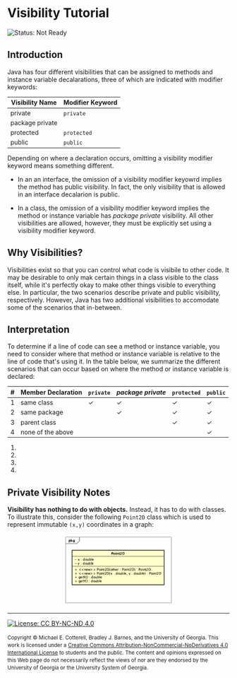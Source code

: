 # Visibility Tutorial

![Status: Not Ready](https://img.shields.io/badge/Status-Not%20Ready-red.svg)

## Introduction

Java has four different visibilities that can be assigned to methods 
and instance variable decalarations, three of which are indicated 
with modifier keywords:

| Visibility Name | Modifier Keyword |
|-----------------|------------------|
| private         | `private`        |
| package private |                  |
| protected       | `protected`      |
| public          | `public`         |

Depending on where a declaration occurs, omitting a visibility modifier
keyword means something different. 

* In an an interface, the omission of a visibility modifier keyowrd 
  implies the method has public visibility. In fact, the only visibility
  that is allowed in an interface decalarion is public.
  
* In a class, the omission of a visibility modifier keyword implies 
  the method or instance variable has _package private_ visibility.
  All other visibilities are allowed, however, they must be explicitly
  set using a visibility modifier keyword.

## Why Visibilities?

Visibilities exist so that you can control what code is visibile to other
code. It may be desirable to only mak certain things in a class visible to
the class itself, while it's perfectly okay to make other things visible
to everything else. In particular, the two scenarios describe private and
public visibility, respectively. However, Java has two additional visibilities
to accomodate some of the scenarios that in-between.

## Interpretation

To determine if a line of code can see a method or instance variable, you
need to consider where that method or instance variable is relative to
the line of code that's using it. In the table below, we summarize the 
different scenarios that can occur based on where the method or instance
variable is declared:

| # | Member Declaration | `private` | _package private_ | `protected` | `public` |
|---|--------------------|-----------|-------------------|-------------|----------|
| 1 | same class         | ✓         | ✓                 | ✓           | ✓        |
| 2 | same package       |           | ✓                 | ✓           | ✓        |
| 3 | parent class       |           |                   | ✓           | ✓        |
| 4 | none of the above  |           |                   |             | ✓        |

1. 

2.

3.

4.

## Private Visibility Notes

**Visibility has nothing to do with objects.** Instead, it has to do with classes.
To illustrate this, consider the following `Point2D` class which is used to represent 
immutable `(x,y)` coordinates in a graph:

<center>
<img src="Point2D.png" width="50%;">
</center>

<hr/>

[![License: CC BY-NC-ND 4.0](https://img.shields.io/badge/License-CC%20BY--NC--ND%204.0-lightgrey.svg)](http://creativecommons.org/licenses/by-nc-nd/4.0/)

<small>
Copyright &copy; Michael E. Cotterell, Bradley J. Barnes, and the University of Georgia.
This work is licensed under a <a rel="license" href="http://creativecommons.org/licenses/by-nc-nd/4.0/">Creative Commons Attribution-NonCommercial-NoDerivatives 4.0 International License</a> to students and the public.
The content and opinions expressed on this Web page do not necessarily reflect the views of nor are they endorsed by the University of Georgia or the University System of Georgia.
</small>
